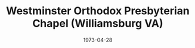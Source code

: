 ---
date: &id001 1973-04-28
end_date: null
location:
  address: Not Provided
  city: Williamsburg
  state: VA
minister:
- end: 1983-12-18
  name: H. Morton Whitman
  start: 1973-04-28
  type: Evangelist
ministers:
- H. Morton Whitman
name: Westminster Orthodox Presbyterian Chapel
names: null
origination_date: *id001
raw_data: 'VIRGINIA

  Williamsburg

  Westminster Orthodox Presbyterian Chapel  (April 28, 1973- December 18, 1983)

  (transferred to the Presbyterian Church in America, December 18, 1983)

  Evangelist: H. Morton Whitman, 1973-83

  '
received_from: null
states:
- VA
status:
  active: false
  end_date: 1983-12-18
  reason: transferred
  received_from: null
  withdrawal_to: Presbyterian Church in America
title: Westminster Orthodox Presbyterian Chapel (Williamsburg VA)
withdrawal_to:
- Presbyterian Church in America
year_established:
- 1973

---